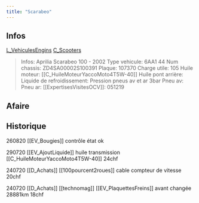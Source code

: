 ```yaml
---
title: "Scarabeo"
---
```


## Infos
[L_VehiculesEngins](notes/engins%20de%20transport/véhicules/L_VehiculesEngins.md) [C_Scooters](C_Scooters.md)

> Infos: Aprilia Scarabeo 100 - 2002
Type vehicule: 6AA1 44
Num chassis: ZD4SA00002S100391
Plaque: 107370
Charge utile: 105
Huile moteur: [[C_HuileMoteurYaccoMoto4T5W-40]]
Huile pont arrière:
Liquide de refroidissement:
Pression pneus av et ar 3bar
Pneu av:
Pneu ar:
[[ExpertisesVisitesOCV]]: 051219

## Afaire 

## Historique
260820 [[EV_Bougies]] contrôle état ok

290720 [[EV_AjoutLiquide]] huile transmission [[C_HuileMoteurYaccoMoto4T5W-40]] 24chf

240720 [[D_Achats]] [[100pourcent2roues]] cable compteur de vitesse 20chf

240720 [[D_Achats]] [[technomag]] [[EV_PlaquettesFreins]] avant changée 28881km 18chf

